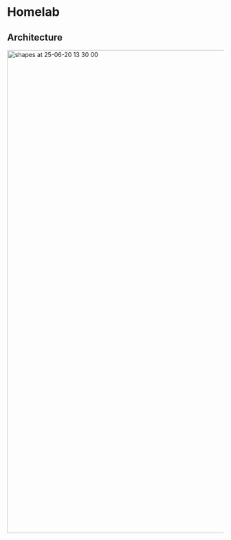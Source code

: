 # Homelab

## Architecture

<img width="1125" alt="shapes at 25-06-20 13 30 00" src="https://github.com/user-attachments/assets/3bd240ba-a3e0-40a7-9103-db6cefaf7bc9" />
